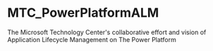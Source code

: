 # MTC_PowerPlatformALM
The Microsoft Technology Center's collaborative effort and vision of Application Lifecycle Management on The Power Platform
